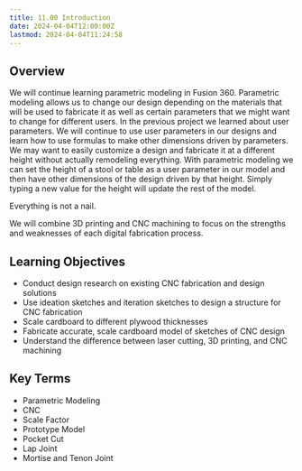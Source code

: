 ```yaml
---
title: 11.00 Introduction
date: 2024-04-04T12:00:00Z
lastmod: 2024-04-04T11:24:58
---
```


## Overview

We will continue learning parametric modeling in Fusion 360. Parametric modeling allows us to change our design depending on the materials that will be used to fabricate it as well as certain parameters that we might want to change for different users. In the previous project we learned about user parameters. We will continue to use user parameters in our designs and learn how to use formulas to make other dimensions driven by parameters. We may want to easily customize a design and fabricate it at a different height without actually remodeling everything. With parametric modeling we can set the height of a stool or table as a user parameter in our model and then have other dimensions of the design driven by that height. Simply typing a new value for the height will update the rest of the model.

Everything is not a nail.

We will combine 3D printing and CNC machining to focus on the strengths and weaknesses of each digital fabrication process.

## Learning Objectives

- Conduct design research on existing CNC fabrication and design solutions
- Use ideation sketches and iteration sketches to design a structure for CNC fabrication
- Scale cardboard to different plywood thicknesses
- Fabricate accurate, scale cardboard model of sketches of CNC design
- Understand the difference between laser cutting, 3D printing, and CNC machining

## Key Terms

- Parametric Modeling
- CNC
- Scale Factor
- Prototype Model
- Pocket Cut
- Lap Joint
- Mortise and Tenon Joint
